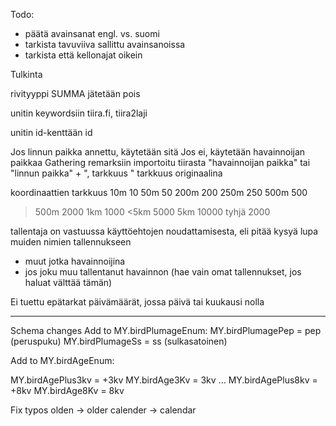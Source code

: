 

Todo:
- päätä avainsanat engl. vs. suomi
- tarkista tavuviiva sallittu avainsanoissa
- tarkista että kellonajat oikein


Tulkinta

rivityyppi SUMMA jätetään pois

unitin keywordsiin tiira.fi, tiira2laji

unitin id-kenttään id

Jos linnun paikka annettu, käytetään sitä
Jos ei, käytetään havainnoijan paikkaa
Gathering remarksiin importoitu tiirasta "havainnoijan paikka" tai "linnun paikka" + ", tarkkuus " tarkkuus originaalina

koordinaattien tarkkuus
10m 10
50m  50
200m  200
250m  250
500m  500
>500m 2000
1km 1000
<5km  5000
>5km  10000
tyhjä   2000


tallentaja on vastuussa käyttöehtojen noudattamisesta, eli pitää kysyä lupa muiden nimien tallennukseen
- muut jotka havainnoijina
- jos joku muu tallentanut havainnon (hae vain omat tallennukset, jos haluat välttää tämän)

Ei tuettu
epätarkat päivämäärät, jossa päivä tai kuukausi nolla

------

Schema changes
Add to MY.birdPlumageEnum:
MY.birdPlumagePep = pep (peruspuku)
MY.birdPlumageSs = ss (sulkasatoinen)

Add to MY.birdAgeEnum:

MY.birdAgePlus3kv = +3kv
MY.birdAge3Kv = 3kv
...
MY.birdAgePlus8kv = +8kv
MY.birdAge8Kv = 8kv


Fix typos
olden -> older
calender -> calendar


